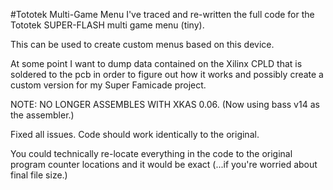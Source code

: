 #Tototek Multi-Game Menu
I've traced and re-written the full code for the Tototek SUPER-FLASH multi game menu (tiny).

This can be used to create custom menus based on this device. 

At some point I want to dump data contained on the Xilinx CPLD that is soldered to the pcb in order to figure out how it works and possibly create a custom version for my Super Famicade project.

NOTE:
NO LONGER ASSEMBLES WITH XKAS 0.06. (Now using bass v14 as the assembler.)

Fixed all issues. Code should work identically to the original.

You could technically re-locate everything in the code to the original program counter locations and it would be exact (...if you're worried about final file size.)
